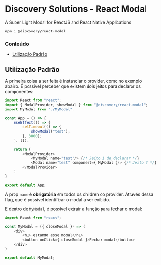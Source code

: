 # Discovery Solutions - React Modal

A Super Light Modal for ReactJS and React Native Applications

```sh
npm i @discovery/react-modal
```

### Conteúdo

- [Utilização Padrão](#utilização-padrão)

## Utilização Padrão

A primeira coisa a ser feita é instanciar o provider, como no exemplo abaixo.
É possível perceber que existem dois jeitos para declarar os componentes:

```js
import React from "react";
import { ModalProvider, showModal } from "@discovery/react-modal";
import MyModal from "./MyModal";

const App = () => {
    useEffect(() => {
        setTimeout(() => {
            showModal("test");
        }, 3000);
    }, []);

    return (
        <ModalProvider>
            <MyModal name="test"/> {/* Jeito 1 de declarar */}
            <Modal name="test" component={ MyModal }/> {/* Jeito 2 */}
        </ModalProvider>
    )
}

export default App;
```

A prop ```name``` é **obrigatória** em todos os children do provider. Através dessa flag, que é possível identificar o modal a ser exibido.

E dentro de ```MyModal```, é possível extrair a função para fechar o modal:

```js
import React from "react";

const MyModal = ({ closeModal }) => (
    <div>
        <h1>Testando esse modal</h1>
        <button onClick={ closeModal }>Fechar modal</button>
    </div>
)

export default MyModal;
```
